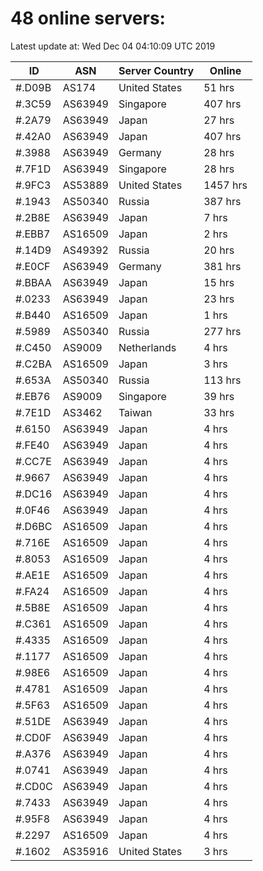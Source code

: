 # 48 online servers:

Latest update at: Wed Dec 04 04:10:09 UTC 2019

| ID | ASN | Server Country | Online |
| -- | --- | -------------- | ------ |
| #.D09B | AS174 | United States | 51 hrs |
| #.3C59 | AS63949 | Singapore | 407 hrs |
| #.2A79 | AS63949 | Japan | 27 hrs |
| #.42A0 | AS63949 | Japan | 407 hrs |
| #.3988 | AS63949 | Germany | 28 hrs |
| #.7F1D | AS63949 | Singapore | 28 hrs |
| #.9FC3 | AS53889 | United States | 1457 hrs |
| #.1943 | AS50340 | Russia | 387 hrs |
| #.2B8E | AS63949 | Japan | 7 hrs |
| #.EBB7 | AS16509 | Japan | 2 hrs |
| #.14D9 | AS49392 | Russia | 20 hrs |
| #.E0CF | AS63949 | Germany | 381 hrs |
| #.BBAA | AS63949 | Japan | 15 hrs |
| #.0233 | AS63949 | Japan | 23 hrs |
| #.B440 | AS16509 | Japan | 1 hrs |
| #.5989 | AS50340 | Russia | 277 hrs |
| #.C450 | AS9009 | Netherlands | 4 hrs |
| #.C2BA | AS16509 | Japan | 3 hrs |
| #.653A | AS50340 | Russia | 113 hrs |
| #.EB76 | AS9009 | Singapore | 39 hrs |
| #.7E1D | AS3462 | Taiwan | 33 hrs |
| #.6150 | AS63949 | Japan | 4 hrs |
| #.FE40 | AS63949 | Japan | 4 hrs |
| #.CC7E | AS63949 | Japan | 4 hrs |
| #.9667 | AS63949 | Japan | 4 hrs |
| #.DC16 | AS63949 | Japan | 4 hrs |
| #.0F46 | AS63949 | Japan | 4 hrs |
| #.D6BC | AS16509 | Japan | 4 hrs |
| #.716E | AS16509 | Japan | 4 hrs |
| #.8053 | AS16509 | Japan | 4 hrs |
| #.AE1E | AS16509 | Japan | 4 hrs |
| #.FA24 | AS16509 | Japan | 4 hrs |
| #.5B8E | AS16509 | Japan | 4 hrs |
| #.C361 | AS16509 | Japan | 4 hrs |
| #.4335 | AS16509 | Japan | 4 hrs |
| #.1177 | AS16509 | Japan | 4 hrs |
| #.98E6 | AS16509 | Japan | 4 hrs |
| #.4781 | AS16509 | Japan | 4 hrs |
| #.5F63 | AS16509 | Japan | 4 hrs |
| #.51DE | AS63949 | Japan | 4 hrs |
| #.CD0F | AS63949 | Japan | 4 hrs |
| #.A376 | AS63949 | Japan | 4 hrs |
| #.0741 | AS63949 | Japan | 4 hrs |
| #.CD0C | AS63949 | Japan | 4 hrs |
| #.7433 | AS63949 | Japan | 4 hrs |
| #.95F8 | AS63949 | Japan | 4 hrs |
| #.2297 | AS16509 | Japan | 4 hrs |
| #.1602 | AS35916 | United States | 3 hrs |

